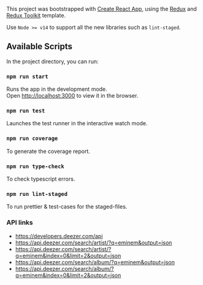 This project was bootstrapped with [Create React App](https://github.com/facebook/create-react-app), using the [Redux](https://redux.js.org/) and [Redux Toolkit](https://redux-toolkit.js.org/) template.

Use `Node >= v14` to support all the new libraries such as `lint-staged`.
## Available Scripts

In the project directory, you can run:

### `npm run start`

Runs the app in the development mode.<br />
Open [http://localhost:3000](http://localhost:3000) to view it in the browser.

### `npm run test`

Launches the test runner in the interactive watch mode.

### `npm run coverage`

To generate the coverage report.
### `npm run type-check`

To check typescript errors.

### `npm run lint-staged`

To run prettier & test-cases for the staged-files.

### API links
  - https://developers.deezer.com/api
  - https://api.deezer.com/search/artist/?q=eminem&output=json
  - https://api.deezer.com/search/artist/?q=eminem&index=0&limit=2&output=json
  - https://api.deezer.com/search/album/?q=eminem&output=json
  - https://api.deezer.com/search/album/?q=eminem&index=0&limit=2&output=json

